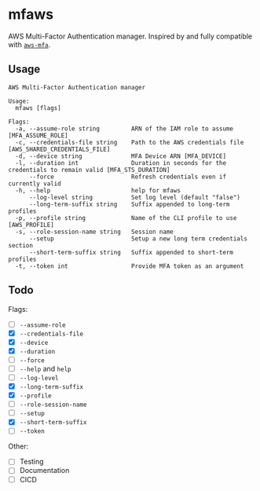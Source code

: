 # mfaws

AWS Multi-Factor Authentication manager. Inspired by and fully compatible with [`aws-mfa`][1].

[1]: https://github.com/broamski/aws-mfa

## Usage
```
AWS Multi-Factor Authentication manager

Usage:
  mfaws [flags]

Flags:
  -a, --assume-role string         ARN of the IAM role to assume [MFA_ASSUME_ROLE]
  -c, --credentials-file string    Path to the AWS credentials file [AWS_SHARED_CREDENTIALS_FILE]
  -d, --device string              MFA Device ARN [MFA_DEVICE]
  -l, --duration int               Duration in seconds for the credentials to remain valid [MFA_STS_DURATION]
      --force                      Refresh credentials even if currently valid
  -h, --help                       help for mfaws
      --log-level string           Set log level (default "false")
      --long-term-suffix string    Suffix appended to long-term profiles
  -p, --profile string             Name of the CLI profile to use [AWS_PROFILE]
  -s, --role-session-name string   Session name
      --setup                      Setup a new long term credentials section
      --short-term-suffix string   Suffix appended to short-term profiles
  -t, --token int                  Provide MFA token as an argument
```

## Todo
Flags:
- [ ] `--assume-role`
- [x] `--credentials-file`
- [x] `--device`
- [x] `--duration`
- [ ] `--force`
- [ ] `--help` and `help`
- [ ] `--log-level`
- [x] `--long-term-suffix`
- [x] `--profile`
- [ ] `--role-session-name`
- [ ] `--setup`
- [x] `--short-term-suffix`
- [ ] `--token`

Other:
- [ ] Testing
- [ ] Documentation
- [ ] CICD
